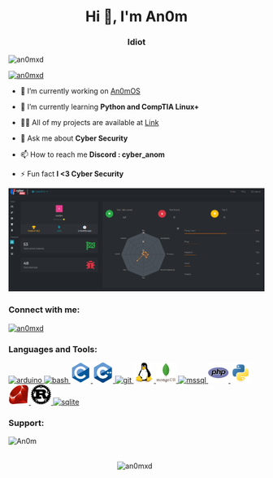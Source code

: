 <h1 align="center">Hi 👋, I'm An0m</h1>
<h3 align="center">Idiot</h3>

<p align="left"> <img src="https://komarev.com/ghpvc/?username=an0mxd&label=Profile%20views&color=0e75b6&style=flat" alt="an0mxd" /> </p>

<p align="left"> <a href="https://github.com/ryo-ma/github-profile-trophy"><img src="https://github-profile-trophy.vercel.app/?username=an0mxd" alt="an0mxd" /></a> </p>

- 🔭 I’m currently working on [An0mOS](http://anomos.liveblog365.com)

- 🌱 I’m currently learning **Python and CompTIA Linux+**

- 👨‍💻 All of my projects are available at [Link](https://github.com/An0mXD?tab=repositories)

- 💬 Ask me about **Cyber Security**

- 📫 How to reach me **Discord : cyber_anom**

- ⚡ Fun fact **I <3 Cyber Security**

<p align="center"> <img src="https://github.com/An0mXD/An0mXD/blob/main/image_2024-04-22_141125851.png?raw=true" /> </p>
<h3 align="left">Connect with me:</h3>
<p align="left">
<a href="https://www.youtube.com/c/an0mxd" target="blank"><img align="center" src="https://raw.githubusercontent.com/rahuldkjain/github-profile-readme-generator/master/src/images/icons/Social/youtube.svg" alt="an0mxd" height="30" width="40" /></a>
</p>

<h3 align="left">Languages and Tools:</h3>
<p align="left"> </a> <a href="https://www.arduino.cc/" target="_blank" rel="noreferrer"> <img src="https://cdn.worldvectorlogo.com/logos/arduino-1.svg" alt="arduino" width="40" height="40"/> </a> <a href="https://www.gnu.org/software/bash/" target="_blank" rel="noreferrer"> <img src="https://www.vectorlogo.zone/logos/gnu_bash/gnu_bash-icon.svg" alt="bash" width="40" height="40"/> </a> <a href="https://www.cprogramming.com/" target="_blank" rel="noreferrer"> <img src="https://raw.githubusercontent.com/devicons/devicon/master/icons/c/c-original.svg" alt="c" width="40" height="40"/> </a> <a href="https://www.w3schools.com/cpp/" target="_blank" rel="noreferrer"> <img src="https://raw.githubusercontent.com/devicons/devicon/master/icons/cplusplus/cplusplus-original.svg" alt="cplusplus" width="40" height="40"/> </a> <a href="https://git-scm.com/" target="_blank" rel="noreferrer"> <img src="https://www.vectorlogo.zone/logos/git-scm/git-scm-icon.svg" alt="git" width="40" height="40"/> </a> <a href="https://www.linux.org/" target="_blank" rel="noreferrer"> <img src="https://raw.githubusercontent.com/devicons/devicon/master/icons/linux/linux-original.svg" alt="linux" width="40" height="40"/> </a> <a href="https://www.mongodb.com/" target="_blank" rel="noreferrer"> <img src="https://raw.githubusercontent.com/devicons/devicon/master/icons/mongodb/mongodb-original-wordmark.svg" alt="mongodb" width="40" height="40"/> </a> <a href="https://www.microsoft.com/en-us/sql-server" target="_blank" rel="noreferrer"> <img src="https://www.svgrepo.com/show/303229/microsoft-sql-server-logo.svg" alt="mssql" width="40" height="40"/> </a> <a href="https://www.php.net" target="_blank" rel="noreferrer"> <img src="https://raw.githubusercontent.com/devicons/devicon/master/icons/php/php-original.svg" alt="php" width="40" height="40"/> </a> <a href="https://www.python.org" target="_blank" rel="noreferrer"> <img src="https://raw.githubusercontent.com/devicons/devicon/master/icons/python/python-original.svg" alt="python" width="40" height="40"/> </a> <a href="https://www.ruby-lang.org/en/" target="_blank" rel="noreferrer"> <img src="https://raw.githubusercontent.com/devicons/devicon/master/icons/ruby/ruby-original.svg" alt="ruby" width="40" height="40"/> </a> <a href="https://www.rust-lang.org" target="_blank" rel="noreferrer"> <img src="https://raw.githubusercontent.com/devicons/devicon/master/icons/rust/rust-plain.svg" alt="rust" width="40" height="40"/> </a> <a href="https://www.sqlite.org/" target="_blank" rel="noreferrer"> <img src="https://www.vectorlogo.zone/logos/sqlite/sqlite-icon.svg" alt="sqlite" width="40" height="40"/> </a> </p>

<h3 align="left">Support:</h3>
<p><a href="https://www.buymeacoffee.com/An0m"> <img align="left" src="https://cdn.buymeacoffee.com/buttons/v2/default-yellow.png" height="50" width="210" alt="An0m" /></a></p><br><br>

<p>&nbsp;<img align="center" src="https://github-readme-stats.vercel.app/api?username=ryo&show_icons=true&theme=darkhub&title_color=ffffff&text_color=ffffff&bg_color=101010&locale=en" alt="an0mxd" /></p>

